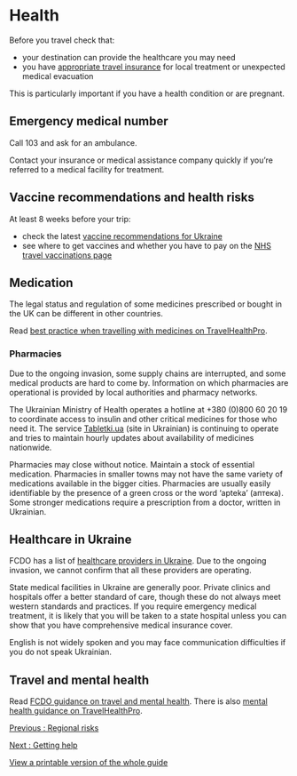 # Health

Before you travel check that:

* your destination can provide the healthcare you may need
* you have [appropriate travel insurance](https://www.gov.uk/guidance/foreign-travel-insurance) for local treatment or unexpected medical evacuation

This is particularly important if you have a health condition or are pregnant.

## Emergency medical number

Call 103 and ask for an ambulance.

Contact your insurance or medical assistance company quickly if you’re referred to a medical facility for treatment.

## Vaccine recommendations and health risks

At least 8 weeks before your trip:

* check the latest [vaccine recommendations for Ukraine](https://travelhealthpro.org.uk/country/232/ukraine#Vaccine_Recommendations)
* see where to get vaccines and whether you have to pay on the [NHS travel vaccinations page](https://www.nhs.uk/conditions/travel-vaccinations/)

## Medication

The legal status and regulation of some medicines prescribed or bought in the UK can be different in other countries.

Read [best practice when travelling with medicines on TravelHealthPro](https://travelhealthpro.org.uk/factsheet/43/medicines-abroad).

### Pharmacies

Due to the ongoing invasion, some supply chains are interrupted, and some medical products are hard to come by. Information on which pharmacies are operational is provided by local authorities and pharmacy networks.

The Ukrainian Ministry of Health operates a hotline at +380 (0)800 60 20 19 to coordinate access to insulin and other critical medicines for those who need it. The service [Tabletki.ua](http://Tabletki.ua) (site in Ukrainian) is continuing to operate and tries to maintain hourly updates about availability of medicines nationwide.

Pharmacies may close without notice. Maintain a stock of essential medication. Pharmacies in smaller towns may not have the same variety of medications available in the bigger cities. Pharmacies are usually easily identifiable by the presence of a green cross or the word ‘apteka’ (аптека). Some stronger medications require a prescription from a doctor, written in Ukrainian.

## Healthcare in Ukraine

FCDO has a list of [healthcare providers in Ukraine](https://www.gov.uk/government/publications/list-of-medical-facilities-in-kyiv). Due to the ongoing invasion, we cannot confirm that all these providers are operating.

State medical facilities in Ukraine are generally poor. Private clinics and hospitals offer a better standard of care, though these do not always meet western standards and practices. If you require emergency medical treatment, it is likely that you will be taken to a state hospital unless you can show that you have comprehensive medical insurance cover.

English is not widely spoken and you may face communication difficulties if you do not speak Ukrainian.

## Travel and mental health

Read [FCDO guidance on travel and mental health](https://www.gov.uk/guidance/foreign-travel-advice-for-people-with-mental-health-issues). There is also [mental health guidance on TravelHealthPro](https://travelhealthpro.org.uk/factsheet/85/travelling-with-mental-health-conditions).

[Previous
:
Regional risks](/foreign-travel-advice/ukraine/regional-risks)

[Next
:
Getting help](/foreign-travel-advice/ukraine/getting-help)

[View a printable version of the whole guide](/foreign-travel-advice/ukraine/print)